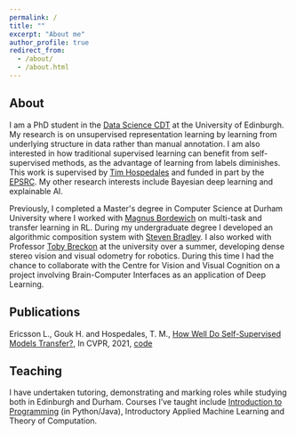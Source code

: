 ```yaml
---
permalink: /
title: ""
excerpt: "About me"
author_profile: true
redirect_from: 
  - /about/
  - /about.html
---
```


## About

I am a PhD student in the [Data Science CDT](http://datascience.inf.ed.ac.uk/) at the University of Edinburgh. My research is on unsupervised representation learning by learning from underlying structure in data rather than manual annotation. I am also interested in how traditional supervised learning can benefit from self-supervised methods, as the advantage of learning from labels diminishes. This work is supervised by [Tim Hospedales](http://homepages.inf.ed.ac.uk/thospeda/) and funded in part by the [EPSRC](https://epsrc.ukri.org/). My other research interests include Bayesian deep learning and explainable AI.

Previously, I completed a Master's degree in Computer Science at Durham University where I worked with [Magnus Bordewich](https://community.dur.ac.uk/m.j.r.bordewich/) on multi-task and transfer learning in RL. During my undergraduate degree I developed an algorithmic composition system with [Steven Bradley](https://www.durham.ac.uk/staff/s-p-bradley/). I also worked with Professor [Toby Breckon](http://breckon.eu/toby/) at the university over a summer, developing dense stereo vision and visual odometry for robotics. During this time I had the chance to collaborate with the Centre for Vision and Visual Cognition on a project involving Brain-Computer Interfaces as an application of Deep Learning.

## Publications

Ericsson L., Gouk H. and Hospedales, T. M., [How Well Do Self-Supervised Models Transfer?](https://arxiv.org/abs/2011.13377), In CVPR, 2021, [code](https://github.com/linusericsson/ssl-transfer)

## Teaching

I have undertaken tutoring, demonstrating and marking roles while studying both in Edinburgh and Durham.  Courses I’ve taught include [Introduction to Programming](https://github.com/DurhamIP) (in Python/Java), Introductory Applied Machine Learning and Theory of Computation.
